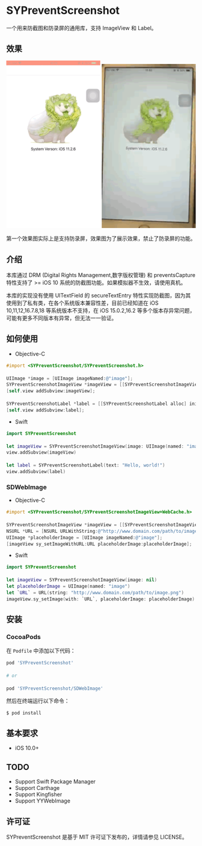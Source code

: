 SYPreventScreenshot
============

一个用来防截图和防录屏的通用库，支持 ImageView 和 Label。
## 效果

<p float="left">
  <img src="./Screenshots/gif.gif" width="250" />
	<img src="./Screenshots/gif_detal.gif" width="250" />
</p>

第一个效果图实际上是支持防录屏，效果图为了展示效果，禁止了防录屏的功能。

## 介绍

本库通过 DRM (Digital Rights Management,数字版权管理) 和 preventsCapture 特性支持了 >= iOS 10 系统的防截图功能。如果模拟器不生效，请使用真机。

本库的实现没有使用 UITextField 的 secureTextEntry 特性实现防截图，因为其使用到了私有类，在各个系统版本兼容性差，目前已经知道在 iOS 10,11,12,16.7.8,18 等系统版本不支持，在 iOS 15.0.2,16.2 等多个版本存异常问题，可能有更多不同版本有异常，但无法一一验证。

## 如何使用

* Objective-C

```objective-c
#import <SYPreventScreenshot/SYPreventScreenshot.h>

UIImage *image = [UIImage imageNamed:@"image"];
SYPreventScreenshotImageView *imageView = [[SYPreventScreenshotImageView alloc] initWithImage:image];
[self.view addSubview:imageView];
    
SYPreventScreenshotLabel *label = [[SYPreventScreenshotLabel alloc] initWithText:@"Hello, world!"];
[self.view addSubview:label];
```

* Swift

```swift
import SYPreventScreenshot

let imageView = SYPreventScreenshotImageView(image: UIImage(named: "image"))
view.addSubview(imageView)
    
let label = SYPreventScreenshotLabel(text: "Hello, world!")
view.addSubview(label)
```

### SDWebImage

* Objective-C

```objective-c
#import <SYPreventScreenshot/SYPreventScreenshotImageView+WebCache.h>

SYPreventScreenshotImageView *imageView = [[SYPreventScreenshotImageView alloc] initWithImage:nil];
NSURL *URL = [NSURL URLWithString:@"http://www.domain.com/path/to/image.png"];
UIImage *placeholderImage = [UIImage imageNamed:@"image"];
[imageView sy_setImageWithURL:URL placeholderImage:placeholderImage];
```

* Swift

```swift
import SYPreventScreenshot

let imageView = SYPreventScreenshotImageView(image: nil)
let placeholderImage = UIImage(named: "image")
let `URL` = URL(string: "http://www.domain.com/path/to/image.png")
imageView.sy_setImage(with: `URL`, placeholderImage: placeholderImage)
```

## 安装

### CocoaPods

在 `Podfile` 中添加以下代码：

```ruby
pod 'SYPreventScreenshot'

# or 

pod 'SYPreventScreenshot/SDWebImage'
```

然后在终端运行以下命令：

```bash
$ pod install
```

## 基本要求

- iOS 10.0+

## TODO

* Support Swift Package Manager
* Support Carthage
* Support Kingfisher
* Support YYWebImage

## 许可证

SYPreventScreenshot 是基于 MIT 许可证下发布的，详情请参见 LICENSE。
